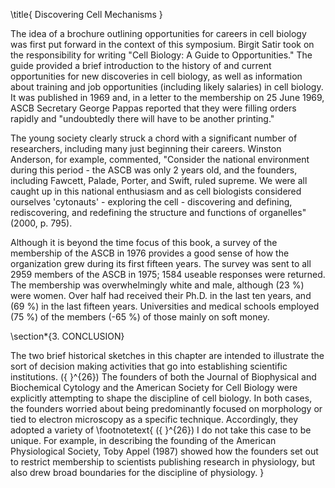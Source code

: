 \title{
Discovering Cell Mechanisms
}

The idea of a brochure outlining opportunities for careers in cell biology was first put forward in the context of this symposium. Birgit Satir took on the responsibility for writing "Cell Biology: A Guide to Opportunities." The guide provided a brief introduction to the history of and current opportunities for new discoveries in cell biology, as well as information about training and job opportunities (including likely salaries) in cell biology. It was published in 1969 and, in a letter to the membership on 25 June 1969, ASCB Secretary George Pappas reported that they were filling orders rapidly and "undoubtedly there will have to be another printing."

The young society clearly struck a chord with a significant number of researchers, including many just beginning their careers. Winston Anderson, for example, commented, "Consider the national environment during this period - the ASCB was only 2 years old, and the founders, including Fawcett, Palade, Porter, and Swift, ruled supreme. We were all caught up in this national enthusiasm and as cell biologists considered ourselves 'cytonauts' - exploring the cell - discovering and defining, rediscovering, and redefining the structure and functions of organelles" (2000, p. 795).

Although it is beyond the time focus of this book, a survey of the membership of the ASCB in 1976 provides a good sense of how the organization grew during its first fifteen years. The survey was sent to all 2959 members of the ASCB in 1975; 1584 useable responses were returned. The membership was overwhelmingly white and male, although \(23 \%\) were women. Over half had received their Ph.D. in the last ten years, and \(69 \%\) in the last fifteen years. Universities and medical schools employed \(75 \%\) of the members \(-65 \%\) of those mainly on soft money.

\section*{3. CONCLUSION}

The two brief historical sketches in this chapter are intended to illustrate the sort of decision making activities that go into establishing scientific institutions. \({ }^{26}\) The founders of both the Journal of Biophysical and Biochemical Cytology and the American Society for Cell Biology were explicitly attempting to shape the discipline of cell biology. In both cases, the founders worried about being predominantly focused on morphology or tied to electron microscopy as a specific technique. Accordingly, they adopted a variety of
\footnotetext{
\({ }^{26}\) I do not take this case to be unique. For example, in describing the founding of the American Physiological Society, Toby Appel (1987) showed how the founders set out to restrict membership to scientists publishing research in physiology, but also drew broad boundaries for the discipline of physiology.
}